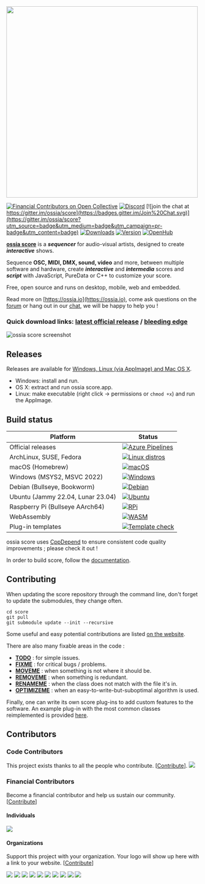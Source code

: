 <img src="https://i.imgur.com/BL6J8Jh.png" width="500">

[![Financial Contributors on Open Collective](https://opencollective.com/ossia/all/badge.svg?label=financial+contributors)](https://opencollective.com/ossia) [![Discord](https://img.shields.io/discord/928307671579394179.svg?label=&logo=discord&logoColor=ffffff&color=7389D8&labelColor=6A7EC2)](https://discord.gg/8Hzm4UduaS) [![join the chat at https://gitter.im/ossia/score](https://badges.gitter.im/Join%20Chat.svg)](https://gitter.im/ossia/score?utm_source=badge&utm_medium=badge&utm_campaign=pr-badge&utm_content=badge) [![Downloads](https://img.shields.io/badge/dynamic/json?color=success&label=downloads&query=%24.downloads&url=https%3A%2F%2Fossia.io%2Fdownload-stats.json)](https://github.com/ossia/score/releases) [![Version](https://img.shields.io/github/release/ossia/score.svg)](https://github.com/ossia/score/releases) [![OpenHub](https://www.openhub.net/p/score/widgets/project_thin_badge?format=gif)](https://www.openhub.net/p/score)

[**ossia score**](https://ossia.io) is a ***sequencer*** for audio-visual artists, designed to create ***interactive*** shows.

Sequence **OSC, MIDI, DMX, sound, video** and more, between multiple software and hardware, create ***interactive*** and ***intermedia*** scores and ***script*** with JavaScript, PureData or C++ to customize your score.

Free, open source and runs on desktop, mobile, web and embedded.

Read more on [https://ossia.io](https://ossia.io), come ask questions on the [forum](https://forum.ossia.io/c/score) or hang out in our [chat](https://gitter.im/ossia/score), we will be happy to help you !

### Quick download links: [latest official release](https://github.com/ossia/score/releases/) / [bleeding edge](https://github.com/ossia/score/releases/tag/continuous)

![ossia score screenshot](/docs/score.png?raw=true)

## Releases

Releases are available for [Windows, Linux (via AppImage) and Mac OS X](https://github.com/ossia/score/releases/latest).

* Windows: install and run.
* OS X: extract and run ossia score.app.
* Linux: make executable (right click -> permissions or `chmod +x`) and run the AppImage.

## Build status

| Platform                          | Status                                                                                                                                                                           |
|-----------------------------------|----------------------------------------------------------------------------------------------------------------------------------------------------------------------------------|
| Official releases                 | [ ![ Azure Pipelines ]( https://img.shields.io/azure-devops/build/ossia/f914424f-63a4-43f7-b424-67c9dc58ae05/2 ) ]( https://dev.azure.com/ossia/libossia/_build?definitionId=2 ) |
| ArchLinux, SUSE, Fedora           | [![Linux distros](https://github.com/ossia/score/actions/workflows/builds.yaml/badge.svg)](https://github.com/ossia/score/actions/workflows/builds.yaml)                         |
| macOS (Homebrew)                  | [![macOS](https://github.com/ossia/score/actions/workflows/mac-builds.yaml/badge.svg)](https://github.com/ossia/score/actions/workflows/mac-builds.yaml)                         |
| Windows (MSYS2, MSVC 2022)        | [![Windows](https://github.com/ossia/score/actions/workflows/win-builds.yaml/badge.svg)](https://github.com/ossia/score/actions/workflows/win-builds.yaml)                       |
| Debian (Bullseye, Bookworm)       | [![Debian](https://github.com/ossia/score/actions/workflows/debian-builds.yaml/badge.svg)](https://github.com/ossia/score/actions/workflows/debian-builds.yaml)                  |
| Ubuntu (Jammy 22.04, Lunar 23.04) | [![Ubuntu](https://github.com/ossia/score/actions/workflows/ubuntu-builds.yaml/badge.svg)](https://github.com/ossia/score/actions/workflows/ubuntu-builds.yaml)                  |
| Raspberry Pi (Bullseye AArch64)   | [![RPi](https://github.com/ossia/score/actions/workflows/embedded.yaml/badge.svg)](https://github.com/ossia/score/actions/workflows/embedded.yaml)                               |
| WebAssembly                       | [![WASM](https://github.com/ossia/score/actions/workflows/wasm.yaml/badge.svg)](https://github.com/ossia/score/actions/workflows/wasm.yaml)                                      |
| Plug-in templates                 | [![Template check](https://github.com/ossia/score/actions/workflows/templates.yaml/badge.svg)](https://github.com/ossia/score/actions/workflows/templates.yaml)                  |
 
ossia score uses [CppDepend](https://www.cppdepend.com/) to ensure consistent code quality improvements ; please check it out !

In order to build score, follow the [documentation](https://ossia.io/score-docs/development/build-from-source.html).

## Contributing

When updating the score repository through the command line, don't forget to update the submodules, they change often.

    cd score
    git pull
    git submodule update --init --recursive

Some useful and easy potential contributions are listed [on the website](https://ossia.io/project.html).

There are also many fixable areas in the code :
* [**TODO**](https://github.com/ossia/score/search?q=TODO) : for simple issues.
* [**FIXME**](https://github.com/ossia/score/search?q=FIXME) : for critical bugs / problems.
* [**MOVEME**](https://github.com/ossia/score/search?q=MOVEME) : when something is not where it should be.
* [**REMOVEME**](https://github.com/ossia/score/search?q=REMOVEME) : when something is redundant.
* [**RENAMEME**](https://github.com/ossia/score/search?q=RENAMEME) : when the class does not match with the file it's in.
* [**OPTIMIZEME**](https://github.com/ossia/score/search?q=OPTIMIZEME) : when an easy-to-write-but-suboptimal algorithm is used.

Finally, one can write its own score plug-ins to add custom features to the software.
An example plug-in with the most common classes reimplemented is provided [here](https://github.com/ossia/score-addon-tutorial).

## Contributors

### Code Contributors

This project exists thanks to all the people who contribute. [[Contribute](CONTRIBUTING.md)].
<a href="https://github.com/ossia/score/graphs/contributors"><img src="https://opencollective.com/ossia/contributors.svg?width=890&button=false" /></a>

### Financial Contributors

Become a financial contributor and help us sustain our community. [[Contribute](https://opencollective.com/ossia/contribute)]

#### Individuals

<a href="https://opencollective.com/ossia"><img src="https://opencollective.com/ossia/individuals.svg?width=890"></a>

#### Organizations

Support this project with your organization. Your logo will show up here with a link to your website. [[Contribute](https://opencollective.com/ossia/contribute)]

<a href="https://opencollective.com/ossia/organization/0/website"><img src="https://opencollective.com/ossia/organization/0/avatar.svg"></a>
<a href="https://opencollective.com/ossia/organization/1/website"><img src="https://opencollective.com/ossia/organization/1/avatar.svg"></a>
<a href="https://opencollective.com/ossia/organization/2/website"><img src="https://opencollective.com/ossia/organization/2/avatar.svg"></a>
<a href="https://opencollective.com/ossia/organization/3/website"><img src="https://opencollective.com/ossia/organization/3/avatar.svg"></a>
<a href="https://opencollective.com/ossia/organization/4/website"><img src="https://opencollective.com/ossia/organization/4/avatar.svg"></a>
<a href="https://opencollective.com/ossia/organization/5/website"><img src="https://opencollective.com/ossia/organization/5/avatar.svg"></a>
<a href="https://opencollective.com/ossia/organization/6/website"><img src="https://opencollective.com/ossia/organization/6/avatar.svg"></a>
<a href="https://opencollective.com/ossia/organization/7/website"><img src="https://opencollective.com/ossia/organization/7/avatar.svg"></a>
<a href="https://opencollective.com/ossia/organization/8/website"><img src="https://opencollective.com/ossia/organization/8/avatar.svg"></a>
<a href="https://opencollective.com/ossia/organization/9/website"><img src="https://opencollective.com/ossia/organization/9/avatar.svg"></a>
